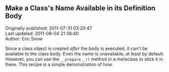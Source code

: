 ## Make a Class's Name Available in its Definition Body  
Originally published: 2011-07-31 03:20:47  
Last updated: 2011-08-04 21:38:40  
Author: Eric Snow  
  
Since a class object is created *after* the body is executed, it can't be available to the class body.  Even the name is unavailable, at least by default.  However, you can use the `__prepare__()` method in a metaclass to stick it in there.  This recipe is a simple demonstration of how.